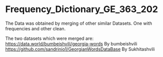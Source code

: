 # Frequency_Dictionary_GE_363_202
The Data was obtained by merging of other similar Datasets. One with frequencies and other clean.

The two datasets which were merged are:
https://data.world/bumbeishvili/georgia-words By bumbeishvili
https://github.com/sandrinio1/GeorgianWordsDataBase By Sukhitashvili
